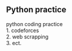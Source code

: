 ## Python practice
<p>
python coding practice
<br>
1. codeforces
<br>
2. web scrapping
<br>
3. ect.

</p>

